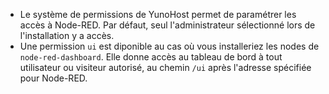 * Le système de permissions de YunoHost permet de paramétrer les accès à Node-RED. Par défaut, seul l'administrateur sélectionné lors de l'installation y a accès.
* Une permission `ui` est diponible au cas où vous installeriez les nodes de `node-red-dashboard`. Elle donne accès au tableau de bord à tout utilisateur ou visiteur autorisé, au chemin `/ui` après l'adresse spécifiée pour Node-RED.
